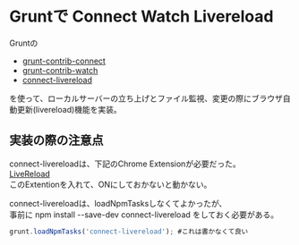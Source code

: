 # Gruntで Connect Watch Livereload
Gruntの
- [grunt-contrib-connect](https://github.com/gruntjs/grunt-contrib-connect)
- [grunt-contrib-watch](https://github.com/gruntjs/grunt-contrib-watch)
- [connect-livereload](https://github.com/intesso/connect-livereload)

を使って、ローカルサーバーの立ち上げとファイル監視、変更の際にブラウザ自動更新(livereload)機能を実装。

## 実装の際の注意点

connect-livereloadは、下記のChrome Extensionが必要だった。  
[LiveReload](https://chrome.google.com/webstore/detail/livereload/jnihajbhpnppcggbcgedagnkighmdlei)  
このExtentionを入れて、ONにしておかないと動かない。  

connect-livereloadは、loadNpmTasksしなくてよかったが、  
事前に npm install --save-dev connect-livereload をしておく必要がある。    
```javascript
grunt.loadNpmTasks('connect-livereload'); #これは書かなくて良い
```